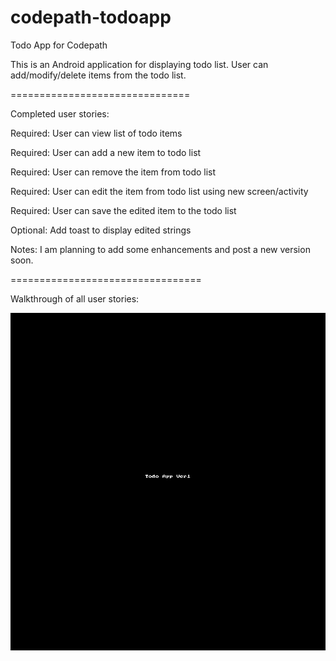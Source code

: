 codepath-todoapp
================

Todo App for Codepath

This is an Android application for displaying todo list. User can add/modify/delete items from the todo list.

===============================

Completed user stories:

 Required: User can view list of todo items
 
 Required: User can add a new item to todo list
 
 Required: User can remove the item from todo list
 
 Required: User can edit the item from todo list using new screen/activity
 
 Required: User can save the edited item to the todo list
 
 Optional: Add toast to display edited strings


Notes: I am planning to add some enhancements and post a new version soon.

=================================

Walkthrough of all user stories:

![Todo-App-1](https://github.com/vvalluri/codepath-todoapp/blob/master/codepath-todoapp-1.gif)
